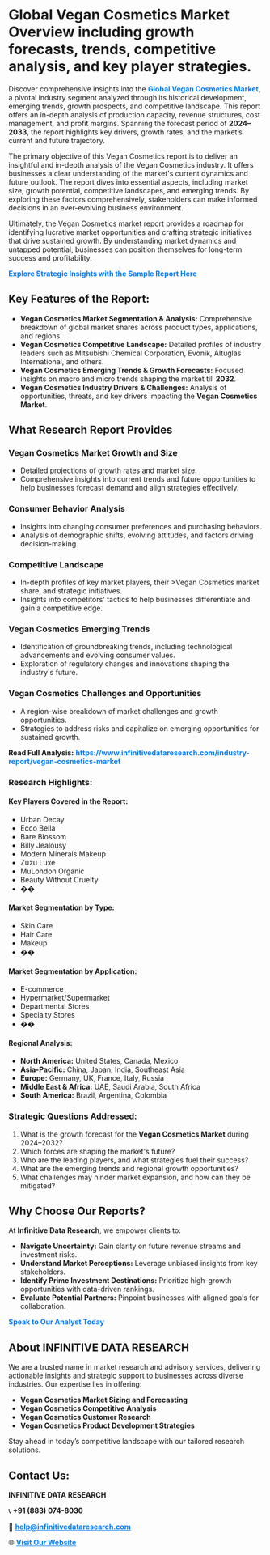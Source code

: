 <h1>Global Vegan Cosmetics Market Overview including growth forecasts, trends, competitive analysis, and key player strategies.</h1>
<p>
Discover comprehensive insights into the 
<a href="https://www.infinitivedataresearch.com/industry-report/vegan-cosmetics-market" rel="dofollow" style="color: #007BFF; text-decoration: none;"><strong>Global Vegan Cosmetics Market</strong></a>, a pivotal industry segment analyzed through its historical development, emerging trends, growth prospects, and competitive landscape. This report offers an in-depth analysis of production capacity, revenue structures, cost management, and profit margins. Spanning the forecast period of <strong>2024–2033</strong>, the report highlights key drivers, growth rates, and the market’s current and future trajectory.
</p>
<p>
The primary objective of this Vegan Cosmetics report is to deliver an insightful and in-depth analysis of the Vegan Cosmetics industry. It offers businesses a clear understanding of the market's current dynamics and future outlook. The report dives into essential aspects, including market size, growth potential, competitive landscapes, and emerging trends. By exploring these factors comprehensively, stakeholders can make informed decisions in an ever-evolving business environment.
</p>
<p>
Ultimately, the Vegan Cosmetics market report provides a roadmap for identifying lucrative market opportunities and crafting strategic initiatives that drive sustained growth. By understanding market dynamics and untapped potential, businesses can position themselves for long-term success and profitability.
</p>
<p>
<a href="https://www.infinitivedataresearch.com/request-sample/reportId=109456" style="color: #007BFF; text-decoration: none;"><strong>Explore Strategic Insights with the Sample Report Here</strong></a>
</p>

<h2>Key Features of the Report:</h2>
<ul>
<li><strong>Vegan Cosmetics Market Segmentation & Analysis:</strong> Comprehensive breakdown of global market shares across product types, applications, and regions.</li>
<li><strong>Vegan Cosmetics Competitive Landscape:</strong> Detailed profiles of industry leaders such as Mitsubishi Chemical Corporation, Evonik, Altuglas International, and others.</li>
<li><strong>Vegan Cosmetics Emerging Trends & Growth Forecasts:</strong> Focused insights on macro and micro trends shaping the market till <strong>2032</strong>.</li>
<li><strong>Vegan Cosmetics Industry Drivers & Challenges:</strong> Analysis of opportunities, threats, and key drivers impacting the <strong>Vegan Cosmetics Market</strong>.</li>
</ul>

<h2>What Research Report Provides</h2>
<h3>Vegan Cosmetics Market Growth and Size</h3>
<ul>
<li>Detailed projections of growth rates and market size.</li>
<li>Comprehensive insights into current trends and future opportunities to help businesses forecast demand and align strategies effectively.</li>
</ul>

<h3>Consumer Behavior Analysis</h3>
<ul>
<li>Insights into changing consumer preferences and purchasing behaviors.</li>
<li>Analysis of demographic shifts, evolving attitudes, and factors driving decision-making.</li>
</ul>

<h3>Competitive Landscape</h3>
<ul>
<li>In-depth profiles of key market players, their >Vegan Cosmetics market share, and strategic initiatives.</li>
<li>Insights into competitors' tactics to help businesses differentiate and gain a competitive edge.</li>
</ul>

<h3>Vegan Cosmetics Emerging Trends</h3>
<ul>
<li>Identification of groundbreaking trends, including technological advancements and evolving consumer values.</li>
<li>Exploration of regulatory changes and innovations shaping the industry's future.</li>
</ul>

<h3>Vegan Cosmetics Challenges and Opportunities</h3>
<ul>
<li>A region-wise breakdown of market challenges and growth opportunities.</li>
<li>Strategies to address risks and capitalize on emerging opportunities for sustained growth.</li>
</ul>
<p><strong>Read Full Analysis:</strong> <a href="https://www.infinitivedataresearch.com/industry-report/vegan-cosmetics-market" rel="dofollow" style="color: #007BFF; text-decoration: none;"><strong>https://www.infinitivedataresearch.com/industry-report/vegan-cosmetics-market</strong></a></p>
<h3>Research Highlights:</h3>
<h4>Key Players Covered in the Report:</h4>
<ul><li>Urban Decay</li><li>Ecco Bella</li><li>Bare Blossom</li><li>Billy Jealousy</li><li>Modern Minerals Makeup</li><li>Zuzu Luxe</li><li>MuLondon Organic</li><li>Beauty Without Cruelty</li><li>��</li></ul>
<h4>Market Segmentation by Type:</h4>
<ul><li>Skin Care</li><li>Hair Care</li><li>Makeup</li><li>��</li></ul>
<h4>Market Segmentation by Application:</h4>
<ul><li>E-commerce</li><li>Hypermarket/Supermarket</li><li>Departmental Stores</li><li>Specialty Stores</li><li>��</li></ul>

<h4>Regional Analysis:</h4>
<ul>
<li><strong>North America:</strong> United States, Canada, Mexico</li>
<li><strong>Asia-Pacific:</strong> China, Japan, India, Southeast Asia</li>
<li><strong>Europe:</strong> Germany, UK, France, Italy, Russia</li>
<li><strong>Middle East & Africa:</strong> UAE, Saudi Arabia, South Africa</li>
<li><strong>South America:</strong> Brazil, Argentina, Colombia</li>
</ul>

<h3>Strategic Questions Addressed:</h3>
<ol>
<li>What is the growth forecast for the <strong>Vegan Cosmetics Market</strong> during 2024–2032?</li>
<li>Which forces are shaping the market's future?</li>
<li>Who are the leading players, and what strategies fuel their success?</li>
<li>What are the emerging trends and regional growth opportunities?</li>
<li>What challenges may hinder market expansion, and how can they be mitigated?</li>
</ol>

<h2>Why Choose Our Reports?</h2>
<p>At <strong>Infinitive Data Research</strong>, we empower clients to:</p>
<ul>
<li><strong>Navigate Uncertainty:</strong> Gain clarity on future revenue streams and investment risks.</li>
<li><strong>Understand Market Perceptions:</strong> Leverage unbiased insights from key stakeholders.</li>
<li><strong>Identify Prime Investment Destinations:</strong> Prioritize high-growth opportunities with data-driven rankings.</li>
<li><strong>Evaluate Potential Partners:</strong> Pinpoint businesses with aligned goals for collaboration.</li>
</ul>
<p><a href="https://www.infinitivedataresearch.com/industry-report/vegan-cosmetics-market" rel="dofollow" style="color: #007BFF; text-decoration: none;"><strong>Speak to Our Analyst Today</strong></a></p>

<h2>About INFINITIVE DATA RESEARCH</h2>
<p>We are a trusted name in market research and advisory services, delivering actionable insights and strategic support to businesses across diverse industries. Our expertise lies in offering:</p>
<ul>
<li><strong>Vegan Cosmetics Market Sizing and Forecasting</strong></li>
<li><strong>Vegan Cosmetics Competitive Analysis</strong></li>
<li><strong>Vegan Cosmetics Customer Research</strong></li>
<li><strong>Vegan Cosmetics Product Development Strategies</strong></li>
</ul>
<p>Stay ahead in today’s competitive landscape with our tailored research solutions.</p>

<h2>Contact Us:</h2>
<p><strong>INFINITIVE DATA RESEARCH</strong></p>
<p>📞 <strong>+91 (883) 074-8030</strong></p>
<p>📧 <strong><a href="mailto:help@infinitivedataresearch.com" style="color: #007BFF;">help@infinitivedataresearch.com</a></strong></p>
<p>🌐 <strong><a href="https://www.infinitivedataresearch.com" rel="dofollow" style="color: #007BFF;">Visit Our Website</a></strong></p>